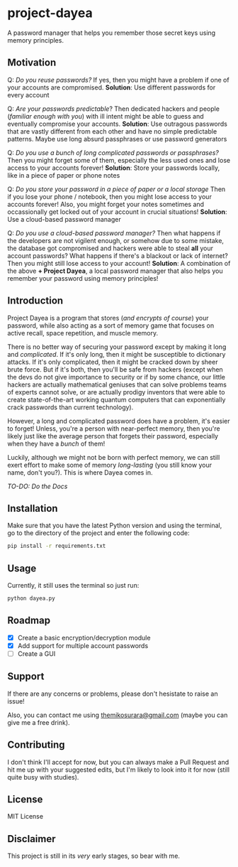 # project-dayea
A password manager that helps you remember those secret keys using memory principles.

## Motivation
Q: _Do you reuse passwords?_
If yes, then you might have a problem if one of your accounts are compromised.
**Solution**: Use different passwords for every account

Q: _Are your passwords predictable_?
Then dedicated hackers and people (_familiar enough with you_) with ill intent might be able to guess and eventually compromise your accounts.
**Solution**: Use outragous passwords that are vastly different from each other and have no simple predictable patterns. Maybe use long absurd passphrases or use password generators

Q: _Do you use a bunch of long complicated passwords or passphrases?_
Then you might forget some of them, especially the less used ones and lose access to your accounts forever!
**Solution**: Store your passwords locally, like in a piece of paper or phone notes

Q: _Do you store your password in a piece of paper or a local storage_
Then if you lose your phone / notebook, then you might lose access to your accounts forever! Also, you might forget your notes sometimes and occassionally get locked out of your account in crucial situations!
**Solution**: Use a cloud-based password manager

Q: _Do you use a cloud-based password manager?_
Then what happens if the developers are not vigilent enough, or somehow due to some mistake, the database got compromised and hackers were able to steal **all** your account passwords? What happens if there's a blackout or lack of internet? Then you might still lose access to your account!
**Solution**: A combination of the above **+ Project Dayea**, a local password manager that also helps you remember your password using memory principles!

## Introduction
Project Dayea is a program that stores (_and encrypts of course_) your password, while also acting as a sort of memory game that focuses on active recall, space repetition, and muscle memory.

There is no better way of securing your password except by making it long and _complicated_. If it's only long, then it might be susceptible to dictionary attacks. If it's only complicated, then it might be cracked down by sheer brute force. But if it's both, then you'll be safe from hackers (except when the devs do not give importance to security or if by some chance, our little hackers are actually mathematical geniuses that can solve problems teams of experts cannot solve, or are actually prodigy inventors that were able to create state-of-the-art working quantum computers that can exponentially crack passwords than current technology).

However, a long and complicated password does have a problem, it's easier to forget! Unless, you're a person with near-perfect memory, then you're likely just like the average person that forgets their password, especially when they have a _bunch_ of them!

Luckily, although we might not be born with perfect memory, we can still exert effort to make some of memory _long-lasting_ (you still know your name, don't you?). This is where Dayea comes in.

_TO-DO: Do the Docs_

## Installation

Make sure that you have the latest Python version and using the terminal, go to the directory of the project and enter the following code:

```bash
pip install -r requirements.txt
```

## Usage

Currently, it still uses the terminal so just run:

```bash
python dayea.py
```

## Roadmap

- [x] Create a basic encryption/decryption module
- [x] Add support for multiple account passwords
- [ ] Create a GUI

## Support

If there are any concerns or problems, please don't hesistate to raise an issue!

Also, you can contact me using themikosurara@gmail.com (maybe you can give me a free drink).

## Contributing

I don't think I'll accept for now, but you can always make a Pull Request and hit me up with your suggested edits, but I'm likely to look into it for now (still quite busy with studies).

## License

MIT License

## Disclaimer

This project is still in its _very_ early stages, so bear with me.
